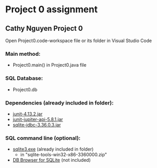 # Project 0 assignment
## Cathy Nguyen Project 0
Open Project0.code-workspace file or its folder in Visual Studio Code

### Main method:
- Project0.main() in Project0.java file

### SQL Database:
- Project0.db

### Dependencies (already included in folder):
- [junit-4.13.2.jar](https://mvnrepository.com/artifact/junit/junit)
- [junit-jupiter-api-5.8.1.jar](https://mvnrepository.com/artifact/org.junit.jupiter/junit-jupiter-api)
- [sqlite-jdbc-3.36.0.3.jar](https://mvnrepository.com/artifact/org.xerial/sqlite-jdbc)

### SQL command line (optional):
- [sqlite3.exe](https://www.sqlite.org/download.html) (already included in folder) 
  -  in "sqlite-tools-win32-x86-3360000.zip"
- [DB Browser for SQLite](https://sqlitebrowser.org/dl/) (not included)